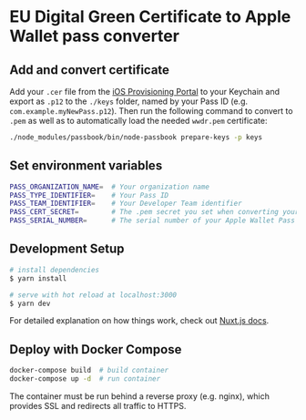 # EU Digital Green Certificate to Apple Wallet pass converter

## Add and convert certificate

Add your `.cer` file from the [iOS Provisioning Portal](https://developer.apple.com/ios/manage/passtypeids/index.action) to your Keychain and export  as `.p12` to the `./keys` folder, named by your Pass ID (e.g. `com.example.myNewPass.p12`). Then run the following command to convert to `.pem` as well as to automatically load the needed `wwdr.pem` certificate:

```bash
./node_modules/passbook/bin/node-passbook prepare-keys -p keys
```

## Set environment variables

```bash
PASS_ORGANIZATION_NAME=  # Your organization name
PASS_TYPE_IDENTIFIER=    # Your Pass ID
PASS_TEAM_IDENTIFIER=    # Your Developer Team identifier
PASS_CERT_SECRET=        # The .pem secret you set when converting your signing certificate from .p12 to .pem
PASS_SERIAL_NUMBER=      # The serial number of your Apple Wallet Pass
```

## Development Setup

```bash
# install dependencies
$ yarn install

# serve with hot reload at localhost:3000
$ yarn dev
```

For detailed explanation on how things work, check out [Nuxt.js docs](https://nuxtjs.org).


## Deploy with Docker Compose

```bash
docker-compose build  # build container
docker-compose up -d  # run container
```

The container must be run behind a reverse proxy (e.g. nginx), which provides SSL and redirects all traffic to HTTPS.



